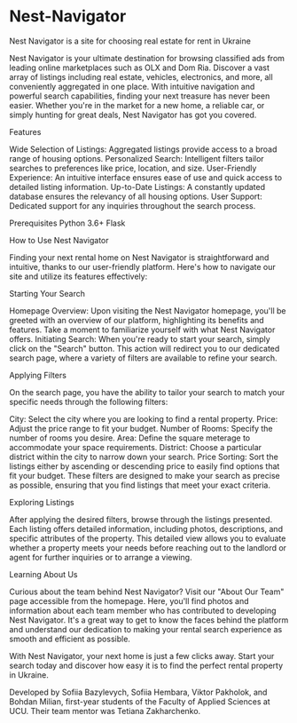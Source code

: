 # Nest-Navigator
Nest Navigator is a site for choosing real estate for rent in Ukraine

Nest Navigator is your ultimate destination for browsing classified ads from leading online marketplaces such as OLX and Dom Ria. Discover a vast array of listings including real estate, vehicles, electronics, and more, all conveniently aggregated in one place. With intuitive navigation and powerful search capabilities, finding your next treasure has never been easier. Whether you're in the market for a new home, a reliable car, or simply hunting for great deals, Nest Navigator has got you covered.

Features

Wide Selection of Listings: Aggregated listings provide access to a broad range of housing options.
Personalized Search: Intelligent filters tailor searches to preferences like price, location, and size.
User-Friendly Experience: An intuitive interface ensures ease of use and quick access to detailed listing information.
Up-to-Date Listings: A constantly updated database ensures the relevancy of all housing options.
User Support: Dedicated support for any inquiries throughout the search process.

Prerequisites
Python 3.6+
Flask

How to Use Nest Navigator

Finding your next rental home on Nest Navigator is straightforward and intuitive, thanks to our user-friendly platform. Here's how to navigate our site and utilize its features effectively:

Starting Your Search

Homepage Overview: Upon visiting the Nest Navigator homepage, you'll be greeted with an overview of our platform, highlighting its benefits and features. Take a moment to familiarize yourself with what Nest Navigator offers.
Initiating Search: When you're ready to start your search, simply click on the "Search" button. This action will redirect you to our dedicated search page, where a variety of filters are available to refine your search.

Applying Filters

On the search page, you have the ability to tailor your search to match your specific needs through the following filters:

City: Select the city where you are looking to find a rental property.
Price: Adjust the price range to fit your budget.
Number of Rooms: Specify the number of rooms you desire.
Area: Define the square meterage to accommodate your space requirements.
District: Choose a particular district within the city to narrow down your search.
Price Sorting: Sort the listings either by ascending or descending price to easily find options that fit your budget.
These filters are designed to make your search as precise as possible, ensuring that you find listings that meet your exact criteria.

Exploring Listings

After applying the desired filters, browse through the listings presented. Each listing offers detailed information, including photos, descriptions, and specific attributes of the property. This detailed view allows you to evaluate whether a property meets your needs before reaching out to the landlord or agent for further inquiries or to arrange a viewing.

Learning About Us

Curious about the team behind Nest Navigator? Visit our "About Our Team" page accessible from the homepage. Here, you'll find photos and information about each team member who has contributed to developing Nest Navigator. It's a great way to get to know the faces behind the platform and understand our dedication to making your rental search experience as smooth and efficient as possible.

With Nest Navigator, your next home is just a few clicks away. Start your search today and discover how easy it is to find the perfect rental property in Ukraine.


Developed by Sofiіa Bazylevych, Sofiia Hembara, Viktor Pakholok, and Bohdan Milian, first-year students of the Faculty of Applied Sciences at UCU. Their team mentor was Tetiana Zakharchenko.
